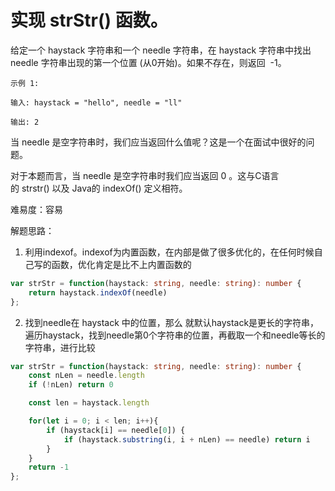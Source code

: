# 实现 strStr() 函数。

给定一个 haystack 字符串和一个 needle 字符串，在 haystack 字符串中找出 needle 字符串出现的第一个位置 (从0开始)。如果不存在，则返回  -1。 

`示例 1:`

`输入: haystack = "hello", needle = "ll"`

`输出: 2`

当 needle 是空字符串时，我们应当返回什么值呢？这是一个在面试中很好的问题。

对于本题而言，当 needle 是空字符串时我们应当返回 0 。这与C语言的 strstr() 以及 Java的 indexOf() 定义相符。

难易度：容易

解题思路：

1. 利用indexof。indexof为内置函数，在内部是做了很多优化的，在任何时候自己写的函数，优化肯定是比不上内置函数的

```ts
var strStr = function(haystack: string, needle: string): number {
    return haystack.indexOf(needle)
};
```

2. 找到needle在 haystack 中的位置，那么 就默认haystack是更长的字符串，遍历haystack，找到needle第0个字符串的位置，再截取一个和needle等长的字符串，进行比较

```ts
var strStr = function(haystack: string, needle: string): number {
    const nLen = needle.length
    if (!nLen) return 0

    const len = haystack.length

    for(let i = 0; i < len; i++){
        if (haystack[i] == needle[0]) {
            if (haystack.substring(i, i + nLen) == needle) return i
        }
    }
    return -1
};
```
